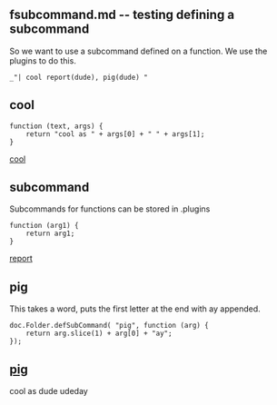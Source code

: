 fsubcommand.md -- testing defining a subcommand
---
So we want to use a subcommand defined on a function. We use the plugins to do
this. 

    _"| cool report(dude), pig(dude) "


## cool 

    function (text, args) {
        return "cool as " + args[0] + " " + args[1];
    }

[cool](# "define:")

## subcommand

Subcommands for functions can be stored in .plugins
          
    function (arg1) {
        return arg1;
    }
    
    
[report](#cool "subcommand:")

## pig

This takes a word, puts the first letter at the end with ay appended. 

    doc.Folder.defSubCommand( "pig", function (arg) {
        return arg.slice(1) + arg[0] + "ay";
    });

[pig](# "eval:")
---
cool as dude udeday


